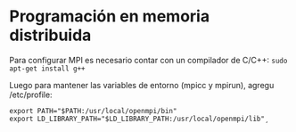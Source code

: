 # Programación en memoria distribuida
Para configurar MPI es necesario contar con un compilador de C/C++: ```sudo apt-get install g++```

Luego para mantener las variables de entorno (mpicc y mpirun), agregu /etc/profile:
```
export PATH="$PATH:/usr/local/openmpi/bin"
export LD_LIBRARY_PATH="$LD_LIBRARY_PATH:/usr/local/openmpi/lib"¸
```
